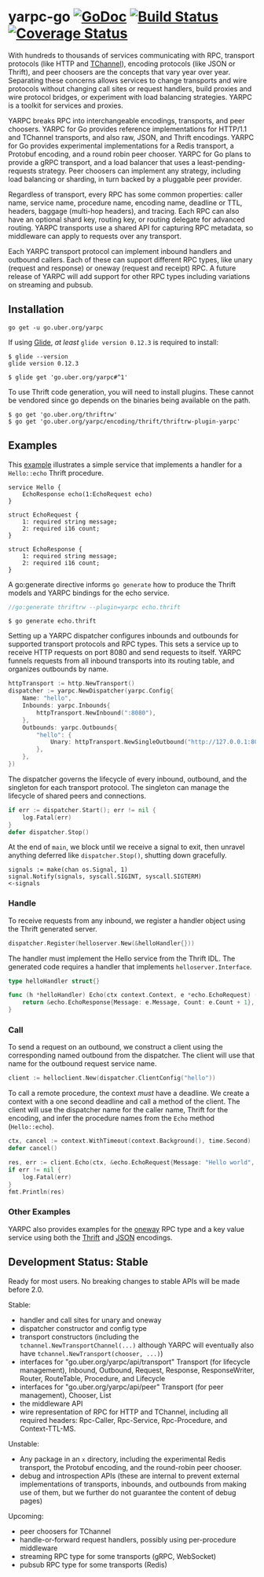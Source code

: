 # yarpc-go [![GoDoc][doc-img]][doc] [![Build Status][ci-img]][ci] [![Coverage Status][cov-img]][cov]

With hundreds to thousands of services communicating with RPC, transport
protocols (like HTTP and [TChannel][]), encoding protocols (like JSON or
Thrift), and peer choosers are the concepts that vary year over year.
Separating these concerns allows services to change transports and wire
protocols without changing call sites or request handlers, build proxies and
wire protocol bridges, or experiment with load balancing strategies.
YARPC is a toolkit for services and proxies.

[TChannel]: https://github.com/uber/tchannel

YARPC breaks RPC into interchangeable encodings, transports, and peer
choosers.
YARPC for Go provides reference implementations for HTTP/1.1 and TChannel
transports, and also raw, JSON, and Thrift encodings.
YARPC for Go provides experimental implementations for a Redis transport, a
Protobuf encoding, and a round robin peer chooser.
YARPC for Go plans to provide a gRPC transport, and a load balancer that uses
a least-pending-requests strategy.
Peer choosers can implement any strategy, including load balancing or sharding,
in turn backed by a pluggable peer provider.

Regardless of transport, every RPC has some common properties: caller name,
service name, procedure name, encoding name, deadline or TTL, headers, baggage
(multi-hop headers), and tracing.
Each RPC can also have an optional shard key, routing key, or routing delegate
for advanced routing.
YARPC transports use a shared API for capturing RPC metadata, so middleware can
apply to requests over any transport.

Each YARPC transport protocol can implement inbound handlers and outbound
callers. Each of these can support different RPC types, like unary (request and
response) or oneway (request and receipt) RPC. A future release of YARPC will
add support for other RPC types including variations on streaming and pubsub.


## Installation

```
go get -u go.uber.org/yarpc
```

If using [Glide](https://github.com/Masterminds/glide), *at least* `glide
version 0.12.3` is required to install:

```
$ glide --version
glide version 0.12.3

$ glide get 'go.uber.org/yarpc#^1'
```

To use Thrift code generation, you will need to install plugins.
These cannot be vendored since go depends on the binaries being available on
the path.

```
$ go get 'go.uber.org/thriftrw'
$ go get 'go.uber.org/yarpc/encoding/thrift/thriftrw-plugin-yarpc'
```


## Examples

This [example][hello] illustrates a simple service that implements a handler
for a `Hello::echo` Thrift procedure.

```thrift
service Hello {
    EchoResponse echo(1:EchoRequest echo)
}

struct EchoRequest {
    1: required string message;
    2: required i16 count;
}

struct EchoResponse {
    1: required string message;
    2: required i16 count;
}
```

A go:generate directive informs `go generate` how to produce the Thrift models
and YARPC bindings for the echo service.

```go
//go:generate thriftrw --plugin=yarpc echo.thrift
```

```
$ go generate echo.thrift
```

Setting up a YARPC dispatcher configures inbounds and outbounds for supported
transport protocols and RPC types.
This sets a service up to receive HTTP requests on port 8080 and send requests
to itself.
YARPC funnels requests from all inbound transports into its routing table, and
organizes outbounds by name.

```go
httpTransport := http.NewTransport()
dispatcher := yarpc.NewDispatcher(yarpc.Config{
    Name: "hello",
    Inbounds: yarpc.Inbounds{
        httpTransport.NewInbound(":8080"),
    },
    Outbounds: yarpc.Outbounds{
        "hello": {
            Unary: httpTransport.NewSingleOutbound("http://127.0.0.1:8080"),
        },
    },
})
```

The dispatcher governs the lifecycle of every inbound, outbound, and the
singleton for each transport protocol.
The singleton can manage the lifecycle of shared peers and connections.

```go
if err := dispatcher.Start(); err != nil {
    log.Fatal(err)
}
defer dispatcher.Stop()
```

At the end of `main`, we block until we receive a signal to exit, then unravel
anything deferred like `dispatcher.Stop()`, shutting down gracefully.

```
signals := make(chan os.Signal, 1)
signal.Notify(signals, syscall.SIGINT, syscall.SIGTERM)
<-signals
```

### Handle

To receive requests from any inbound, we register a handler object using the
Thrift generated server.

```go
dispatcher.Register(helloserver.New(&helloHandler{}))
```

The handler must implement the Hello service from the Thrift IDL.
The generated code requires a handler that implements `helloserver.Interface`.

```go
type helloHandler struct{}

func (h *helloHandler) Echo(ctx context.Context, e *echo.EchoRequest) (*echo.EchoResponse, error) {
	return &echo.EchoResponse{Message: e.Message, Count: e.Count + 1}, nil
}
```

### Call

To send a request on an outbound, we construct a client using the corresponding
named outbound from the dispatcher.
The client will use that name for the outbound request service name.

```go
client := helloclient.New(dispatcher.ClientConfig("hello"))
```

To call a remote procedure, the context *must* have a deadline.
We create a context with a one second deadline and call a method of the client.
The client will use the dispatcher name for the caller name, Thrift for the
encoding, and infer the procedure names from the `Echo` method (`Hello::echo`).

```go
ctx, cancel := context.WithTimeout(context.Background(), time.Second)
defer cancel()

res, err := client.Echo(ctx, &echo.EchoRequest{Message: "Hello world", Count: 1})
if err != nil {
    log.Fatal(err)
}
fmt.Println(res)
```

### Other Examples

YARPC also provides examples for the [oneway][] RPC type and a key value
service using both the [Thrift][thrift-keyvalue] and [JSON][json-keyvalue]
encodings.

[hello]: https://github.com/yarpc/yarpc-go/tree/master/internal/examples/thrift-hello
[oneway]: https://github.com/yarpc/yarpc-go/tree/master/internal/examples/thrift-oneway
[thrift-keyvalue]: https://github.com/yarpc/yarpc-go/tree/master/internal/examples/thrift-keyvalue
[json-keyvalue]: https://github.com/yarpc/yarpc-go/tree/master/internal/examples/json-keyvalue

<!--
TODO
- headers
- tracing
- baggage
- middleware
- oneway
- custom encoding
- custom transport
- routing key
- routing delegate (route by tenancy baggage)
- handle-or-forward (route by shard key)
- transport bridge (http to tchannel)
- custom peer chooser (sharding)
- custom peer list (round robin for example)
- custom peer provider (dns srv records)
-->

## Development Status: Stable

Ready for most users. No breaking changes to stable APIs will be made before
2.0.

Stable:
- handler and call sites for unary and oneway
- dispatcher constructor and config type
- transport constructors (including the `tchannel.NewTransportChannel(...)`
  although YARPC will eventually also have `tchannel.NewTransport(chooser,
  ...)`)
- interfaces for "go.uber.org/yarpc/api/transport" Transport (for lifecycle
  management), Inbound, Outbound, Request, Response, ResponseWriter, Router,
  RouteTable, Procedure, and Lifecycle
- interfaces for "go.uber.org/yarpc/api/peer" Transport (for peer management),
  Chooser, List
- the middleware API
- wire representation of RPC for HTTP and TChannel, including all required
  headers: Rpc-Caller, Rpc-Service, Rpc-Procedure, and Context-TTL-MS.

Unstable:
- Any package in an `x` directory, including the experimental Redis transport,
  the Protobuf encoding, and the round-robin peer chooser.
- debug and introspection APIs (these are internal to prevent external
  implementations of transports, inbounds, and outbounds from making use of
  them, but we further do not guarantee the content of debug pages)

Upcoming:
- peer choosers for TChannel
- handle-or-forward request handlers, possibly using per-procedure middleware
- streaming RPC type for some transports (gRPC, WebSocket)
- pubsub RPC type for some transports (Redis)

[doc-img]: https://godoc.org/go.uber.org/yarpc?status.svg
[doc]: https://godoc.org/go.uber.org/yarpc
[ci-img]: https://travis-ci.org/yarpc/yarpc-go.svg?branch=master
[cov-img]: https://coveralls.io/repos/github/yarpc/yarpc-go/badge.svg?branch=master
[ci]: https://travis-ci.org/yarpc/yarpc-go
[cov]: https://coveralls.io/github/yarpc/yarpc-go?branch=master
